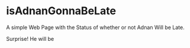 # isAdnanGonnaBeLate
A simple Web Page with the Status of whether or not Adnan Will be Late. 

Surprise! He will be
